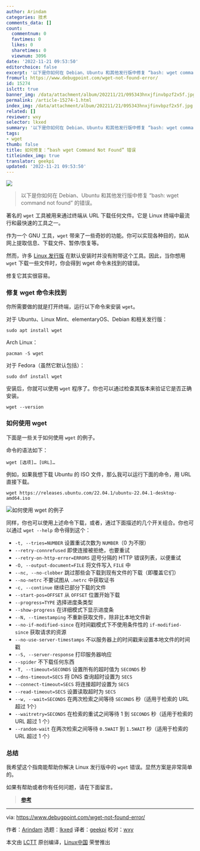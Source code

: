 ```yaml
---
author: Arindam
categories: 技术
comments_data: []
count:
  commentnum: 0
  favtimes: 0
  likes: 0
  sharetimes: 0
  viewnum: 3096
date: '2022-11-21 09:53:50'
editorchoice: false
excerpt: '以下是你如何在 Debian、Ubuntu 和其他发行版中修复 “bash: wget command not found” 的错误。'
fromurl: https://www.debugpoint.com/wget-not-found-error/
id: 15274
islctt: true
banner_img: /data/attachment/album/202211/21/095343hnxjfinvbpzf2x5f.jpg
permalink: /article-15274-1.html
index_img: /data/attachment/album/202211/21/095343hnxjfinvbpzf2x5f.jpg.thumb.jpg
related: []
reviewer: wxy
selector: lkxed
summary: '以下是你如何在 Debian、Ubuntu 和其他发行版中修复 “bash: wget command not found” 的错误。'
tags:
- wget
thumb: false
title: 如何修复：“bash wget Command Not Found” 错误
titleindex_img: true
translator: geekpi
updated: '2022-11-21 09:53:50'
---
```


![](/data/attachment/album/202211/21/095343hnxjfinvbpzf2x5f.jpg)



> 
> 以下是你如何在 Debian、Ubuntu 和其他发行版中修复 “bash: wget command not found” 的错误。
> 
> 
> 


著名的 `wget` 工具被用来通过终端从 URL 下载任何文件。它是 Linux 终端中最流行和最快速的工具之一。


作为一个 GNU 工具，`wget` 带来了一些奇妙的功能。你可以实现各种目的，如从网上提取信息、下载文件、暂停/恢复等。


然而，许多 [Linux 发行版](https://www.debugpoint.com/categories/distributions) 在默认安装时并没有附带这个工具。因此，当你想用 `wget` 下载一些文件时，你会得到 wget 命令未找到的错误。


修复它其实很容易。


### 修复 wget 命令未找到


你所需要做的就是打开终端，运行以下命令来安装 `wget`。


对于 Ubuntu、Linux Mint、elementaryOS、Debian 和相关发行版：



```
sudo apt install wget

```

Arch Linux：



```
pacman -S wget

```

对于 Fedora（虽然它默认包括）：



```
sudo dnf install wget

```

安装后，你就可以使用 `wget` 程序了。你也可以通过检查其版本来验证它是否正确安装。



```
wget --version

```

### 如何使用 wget


下面是一些关于如何使用 `wget` 的例子。


命令的语法如下：



```
wget [选项]… [URL]…

```

例如，如果我想下载 Ubuntu 的 ISO 文件，那么我可以运行下面的命令，用 URL 直接下载。



```
wget https://releases.ubuntu.com/22.04.1/ubuntu-22.04.1-desktop-amd64.iso

```

![如何使用 wget 的例子](/data/attachment/album/202211/21/095350tu7u27qox673tw7u.jpg)


同样，你也可以使用上述命令下载，或者，通过下面描述的几个开关组合。你也可以通过 `wget --help` 命令得到这个：


* `-t, --tries=NUMBER` 设置重试次数为 `NUMBER`（0 为不限）
* `--retry-connrefused` 即使连接被拒绝，也要重试
* `--retry-on-http-error=ERRORS` 逗号分隔的 HTTP 错误列表，以便重试
* `-O, --output-document=FILE` 将文件写入 `FILE` 中
* `--nc, --no-clobber` 跳过那些会下载到现有文件的下载（即覆盖它们）
* `--no-netrc` 不要试图从 `.netrc` 中获取证书
* `-c, --continue` 继续已部分下载的文件
* `--start-pos=OFFSET` 从 `OFFSET` 位置开始下载
* `--progress=TYPE` 选择进度条类型
* `--show-progress` 在详细模式下显示进度条
* `--N, --timestamping` 不重新获取文件，除非比本地文件新
* `--no-if-modified-since` 在时间戳模式下不使用条件性的 `if-modified-since` 获取请求的资源
* `--no-use-server-timestamps` 不以服务器上的时间戳来设置本地文件的时间戳
* `--S, --server-response` 打印服务器响应
* `--spider` 不下载任何东西
* `-T, --timeout=SECONDS` 设置所有的超时值为 `SECONDS` 秒
* `--dns-timeout=SECS` 将 DNS 查询超时设置为 `SECS`
* `--connect-timeout=SECS` 将连接超时设置为 `SECS`
* `--read-timeout=SECS` 设置读取超时为 `SECS`
* `--w, --wait=SECONDS` 在两次检索之间等待 `SECONDS` 秒（适用于检索的 URL 超过 1个）
* `--waitretry=SECONDS` 在检索的重试之间等待 1 到 `SECONDS` 秒（适用于检索的 URL 超过 1 个）
* `--random-wait` 在两次检索之间等待 `0.5WAIT` 到 `1.5WAIT` 秒（适用于检索的 URL 超过 1 个）


### 总结


我希望这个指南能帮助你解决 Linux 发行版中的 `wget` 错误。显然方案是非常简单的。


如果有帮助或者你有任何问题，请在下面留言。



> 
> **[参考](https://www.gnu.org/software/wget/)**
> 
> 
> 




---


via: <https://www.debugpoint.com/wget-not-found-error/>


作者：[Arindam](https://www.debugpoint.com/author/admin1/) 选题：[lkxed](https://github.com/lkxed) 译者：[geekpi](https://github.com/geekpi) 校对：[wxy](https://github.com/wxy)


本文由 [LCTT](https://github.com/LCTT/TranslateProject) 原创编译，[Linux中国](https://linux.cn/) 荣誉推出